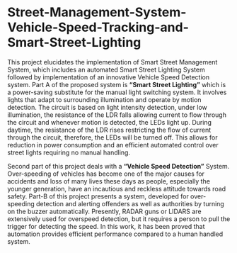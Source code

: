 # Street-Management-System-Vehicle-Speed-Tracking-and-Smart-Street-Lighting

This project elucidates the implementation of Smart Street Management System, which includes an automated Smart Street Lighting System followed by implementation of an innovative Vehicle Speed Detection system. Part A of the proposed system is **“Smart Street Lighting”** which is a power-saving substitute for the manual light switching system. It involves lights that adapt to surrounding illumination and operate by motion detection. The circuit is based on light intensity detection, under low illumination, the resistance of the LDR falls allowing current to flow through the circuit and whenever motion is detected, the LEDs light up. During daytime, the resistance of the LDR rises restricting the flow of current through the circuit, therefore, the LEDs will be turned off. This allows for reduction in power consumption and an efficient automated control over street lights requiring no manual handling.

Second part of this project deals with a **“Vehicle Speed Detection”** System. Over-speeding of vehicles has become one of the major causes for accidents and loss of many lives these days as people, especially the younger generation, have an incautious and reckless attitude towards road safety. Part-B of this project presents a system, developed for over-speeding detection and alerting offenders as well as authorities by turning on the buzzer automatically. Presently, RADAR guns or LIDARS are extensively used for overspeed detection, but it requires a person to pull the trigger for detecting the speed. In this work, it has been proved that automation provides efficient performance compared to a human handled system.
